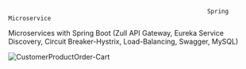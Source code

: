                                                             Spring Microservice
Microservices with Spring Boot (Zull API Gateway, Eureka Service Discovery, Circuit Breaker-Hystrix, Load-Balancing, Swagger, MySQL)

![CustomerProductOrder-Cart](https://user-images.githubusercontent.com/53540870/119582170-be8ccd80-bd89-11eb-86b4-8a8dbb5e2f51.PNG)
